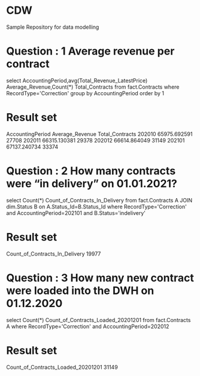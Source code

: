 # CDW
Sample Repository for data modelling



# Question : 1 Average revenue per contract
select AccountingPeriod,avg(Total_Revenue_LatestPrice) Average_Revenue,Count(*) Total_Contracts from fact.Contracts
where RecordType='Correction'
group by AccountingPeriod
order by 1 

# Result set
AccountingPeriod	Average_Revenue	Total_Contracts
202010	65975.692591	27708
202011	66315.130381	29378
202012	66614.864049	31149
202101	67137.240734	33374


# Question : 2 How many contracts were “in delivery” on 01.01.2021?


select Count(*) Count_of_Contracts_In_Delivery  from fact.Contracts A
JOIN dim.Status B on A.Status_Id=B.Status_Id
where RecordType='Correction' and AccountingPeriod=202101
and B.Status='indelivery'



# Result set
Count_of_Contracts_In_Delivery
19977

# Question : 3 How many new contract were loaded into the DWH on 01.12.2020


select Count(*) Count_of_Contracts_Loaded_20201201  from fact.Contracts A
where RecordType='Correction' and AccountingPeriod=202012


# Result set

Count_of_Contracts_Loaded_20201201
31149

